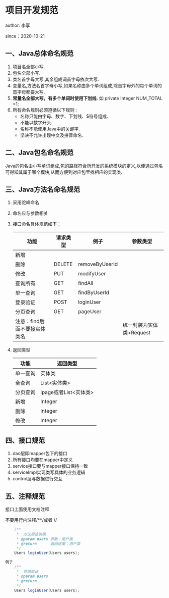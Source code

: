# 项目开发规范

author: 李享

since：2020-10-21

## 一、Java总体命名规范

1. 项目名全部小写.
2. 包名全部小写.
3. 类名首字母大写,其余组成词首字母依次大写.
4. 变量名,方法名首字母小写,如果名称由多个单词组成,除首字母外的每个单词的首字母都要大写.
5. **常量名全部大写，有多个单词时使用下划线.**  如 private  Integer NUM_TOTAL =1;
6. 所有命名规则必须遵循以下规则 :
   - 名称只能由字母、数字、下划线、$符号组成.
   - 不能以数字开头.
   - 名称不能使用Java中的关键字.
   - 坚决不允许出现中文及拼音命名.

## 二、Java包名命名规范

  Java的包名由小写单词组成,包的路径符合所开发的系统模块的定义,以便通过包名可得知其属于哪个模块,从而方便到对应包里找相应的实现类.

## 三、Java方法名命名规范

1. 采用驼峰命名

2. 命名应与参数相关

3. 接口命名具体规范如下：

   | 功能                         | 请求类型 | 例子           | 参数类型                 |
   | ---------------------------- | -------- | -------------- | ------------------------ |
   | 新增                         |          |                |                          |
   | 删除                         | DELETE   | removeByUserId |                          |
   | 修改                         | PUT      | modifyUser     |                          |
   | 查询所有                     | GET      | findAll        |                          |
   | 单一查询                     | GET      | findByUserId   |                          |
   | 登录验证                     | POST     | loginUser      |                          |
   | 分页查询                     | GET      | pageUser       |                          |
   | 注意：find后面不要接实体类名 |          |                | 统一封装为实体类+Request |

4. 返回类型

   | 功能     | **返回类型**          |
   | -------- | --------------------- |
   | 单一查询 | 实体类                |
   | 全查询   | List<实体类>          |
   | 分页查询 | Ipage或者List<实体类> |
   | 新增     | Integer               |
   | 删除     | Integer               |
   | 修改     | Integer               |

## 四、接口规范

1. dao层即mapper包下的接口
2. 所有接口均要在mapper中定义
3. service接口要与mapper接口保持一致
4. serviceImpl实现类写具体的业务逻辑
5. control层与数据进行交互

## 五、注释规范

接口上面使用文档注释

不要用行内注释/**/或者 //

```java
	/**
     *  方法用途说明
     * @param users 参数：用户类
     * @return	    返回结果：用户类
     */
    Users loginUser(Users users);

例子
    /**
     *  登录验证
     * @param users
     * @return
     */
    Users loginUser(Users users);
```

